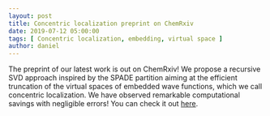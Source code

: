 ```yaml
---
layout: post
title: Concentric localization preprint on ChemRxiv
date: 2019-07-12 05:00:00
tags: [ Concentric localization, embedding, virtual space ]
author: daniel
---
```

<p> The preprint of our latest work is out on ChemRxiv! We propose a recursive SVD approach inspired by the SPADE partition aiming at the efficient truncation of the virtual spaces of embedded wave functions, which we call concentric localization. We have observed remarkable computational savings with negligible errors! You can check it out <a href="https://chemrxiv.org/articles/Simple_and_Efficient_Truncation_of_Virtual_Spaces_in_Embedded_Wave_Functions_via_Concentric_Localization/8846108/1">here</a>. </p>
